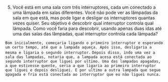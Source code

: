 5) Você está em uma sala com três interruptores, cada um conectado a uma lâmpada em salas diferentes. Você não pode ver as lâmpadas da sala em que está, mas pode ligar e desligar os interruptores quantas vezes quiser. Seu objetivo é descobrir qual interruptor controla qual lâmpada. Como você faria para descobrir, usando apenas duas idas até uma das salas das lâmpadas, qual interruptor controla cada lâmpada?  

`Bom inicialmente, começaria ligando o primeiro interruptor e esperando um certo tempo, até que a lampada aqueça. Após isso, desligaria a mesma e ligaria o segundo interruptor.`
`Depois disso, indo uma vez a sala das lampadas, notaria que, a lampada acesa está conectada ao segundo interruptor que liguei por ultimo. Uma das lampadas apagadas, a que estivesse quente, seria a que ligaria ao primeiro interruptor que liguei e depois desliguei. E por ultimo a outra lampada que segue apagada e fria está conectada ao interruptor que eu não liguei nunca.`
